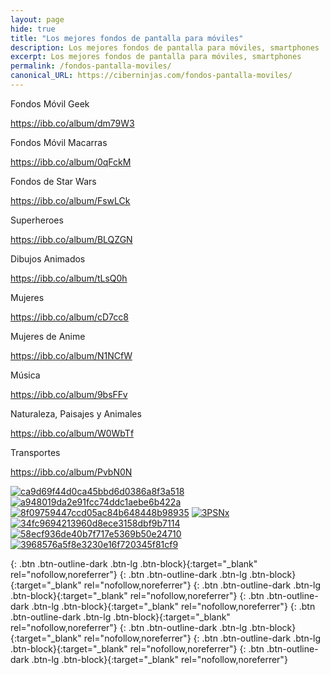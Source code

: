 ```yaml
---
layout: page
hide: true
title: "Los mejores fondos de pantalla para móviles"
description: Los mejores fondos de pantalla para móviles, smartphones
excerpt: Los mejores fondos de pantalla para móviles, smartphones
permalink: /fondos-pantalla-moviles/
canonical_URL: https://ciberninjas.com/fondos-pantalla-moviles/
---
```


<style type="text/css">
  img {
    padding: 0;
    }
  </style>

Fondos Móvil Geek

https://ibb.co/album/dm79W3

Fondos Móvil Macarras

https://ibb.co/album/0qFckM

Fondos de Star Wars

https://ibb.co/album/FswLCk

Superheroes

https://ibb.co/album/BLQZGN

Dibujos Animados

https://ibb.co/album/tLsQ0h

Mujeres

https://ibb.co/album/cD7cc8

Mujeres de Anime

https://ibb.co/album/N1NCfW

Música

https://ibb.co/album/9bsFFv

Naturaleza, Paisajes y Animales

https://ibb.co/album/W0WbTf

Transportes

https://ibb.co/album/PvbN0N

<a href="https://ibb.co/7k7b758"><img src="https://i.ibb.co/7k7b758/ca9d69f44d0ca45bbd6d0386a8f3a518.jpg" alt="ca9d69f44d0ca45bbd6d0386a8f3a518" border="0"></a> <a href="https://ibb.co/Ryx3ktb"><img src="https://i.ibb.co/Ryx3ktb/a948019da2e91fcc74ddc1aebe6b422a.png" alt="a948019da2e91fcc74ddc1aebe6b422a" border="0"></a> <a href="https://ibb.co/vjfVPRd"><img src="https://i.ibb.co/vjfVPRd/8f09759447ccd05ac84b648448b98935.jpg" alt="8f09759447ccd05ac84b648448b98935" border="0"></a> <a href="https://ibb.co/7bQTCqQ"><img src="https://i.ibb.co/7bQTCqQ/3PSNx.jpg" alt="3PSNx" border="0"></a> <a href="https://ibb.co/bH7JNTG"><img src="https://i.ibb.co/bH7JNTG/34fc9694213960d8ece3158dbf9b7114.jpg" alt="34fc9694213960d8ece3158dbf9b7114" border="0"></a> <a href="https://ibb.co/KhCz1yY"><img src="https://i.ibb.co/KhCz1yY/58ecf936de40b7f717e5369b50e24710.jpg" alt="58ecf936de40b7f717e5369b50e24710" border="0"></a> <a href="https://ibb.co/QrLm80F"><img src="https://i.ibb.co/QrLm80F/3968576a5f8e3230e16f720345f81cf9.jpg" alt="3968576a5f8e3230e16f720345f81cf9" border="0"></a>

[](){: .btn .btn-outline-dark .btn-lg .btn-block}{:target="_blank" rel="nofollow,noreferrer"}
[](){: .btn .btn-outline-dark .btn-lg .btn-block}{:target="_blank" rel="nofollow,noreferrer"}
[](){: .btn .btn-outline-dark .btn-lg .btn-block}{:target="_blank" rel="nofollow,noreferrer"}
[](){: .btn .btn-outline-dark .btn-lg .btn-block}{:target="_blank" rel="nofollow,noreferrer"}
[](){: .btn .btn-outline-dark .btn-lg .btn-block}{:target="_blank" rel="nofollow,noreferrer"}
[](){: .btn .btn-outline-dark .btn-lg .btn-block}{:target="_blank" rel="nofollow,noreferrer"}
[](){: .btn .btn-outline-dark .btn-lg .btn-block}{:target="_blank" rel="nofollow,noreferrer"}
[](){: .btn .btn-outline-dark .btn-lg .btn-block}{:target="_blank" rel="nofollow,noreferrer"}